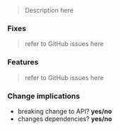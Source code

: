 > Description here
>

### Fixes
> refer to GitHub issues here

### Features
> refer to GitHub issues here

### Change implications

 - breaking change to API? **yes/no**
 - changes dependencies?  **yes/no**
